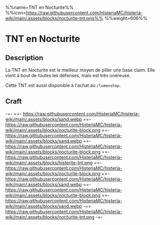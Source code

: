 %%name=TNT en Nocturite%%
%%icon=https://raw.githubusercontent.com/HisteriaMC/histeria-wiki/main/.assets/blocks/nocturite-tnt.png%%
%%weight=606%%

# TNT en Nocturite

## Description

La TNT en Nocturite est le meilleur moyen de piller une base claim. Elle vient à bout de toutes les défenses, mais est très onéreuse.

Cette TNT est aussi disponible à l'achat au `/lumenshop`.

## Craft 

-=-
 ==- https://raw.githubusercontent.com/HisteriaMC/histeria-wiki/main/.assets/blocks/sand.webp
 ==- https://raw.githubusercontent.com/HisteriaMC/histeria-wiki/main/.assets/blocks/nocturite-block.png
 ==- https://raw.githubusercontent.com/HisteriaMC/histeria-wiki/main/.assets/blocks/sand.webp
 ==- https://raw.githubusercontent.com/HisteriaMC/histeria-wiki/main/.assets/blocks/nocturite-block.png
 ==- https://raw.githubusercontent.com/HisteriaMC/histeria-wiki/main/.assets/blocks/histerite-tnt.png
 ==- https://raw.githubusercontent.com/HisteriaMC/histeria-wiki/main/.assets/blocks/nocturite-block.png
 ==- https://raw.githubusercontent.com/HisteriaMC/histeria-wiki/main/.assets/blocks/sand.webp
 ==- https://raw.githubusercontent.com/HisteriaMC/histeria-wiki/main/.assets/blocks/nocturite-block.png
 ==- https://raw.githubusercontent.com/HisteriaMC/histeria-wiki/main/.assets/blocks/sand.webp
 -== https://raw.githubusercontent.com/HisteriaMC/histeria-wiki/main/.assets/blocks/nocturite-tnt.png
-=-
